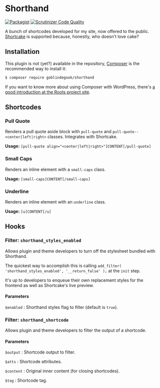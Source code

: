 # Shorthand

[![Packagist](https://img.shields.io/packagist/v/goblindegook/shorthand.svg)](https://packagist.org/packages/goblindegook/shorthand) [![Scrutinizer Code Quality](https://scrutinizer-ci.com/g/goblindegook/shorthand/badges/quality-score.png?b=master)](https://scrutinizer-ci.com/g/goblindegook/shorthand/?branch=master)

A bunch of shortcodes developed for my site, now offered to the public.  [Shortcake](https://github.com/fusioneng/Shortcake) is supported because, honestly, who doesn't love cake?

## Installation

This plugin is not (yet?) available in the repository, [Composer](https://getcomposer.org) is the recommended way to install it:

```bash
$ composer require goblindegook/shorthand
```

If you want to know more about using Composer with WordPress, there's [a good introduction at the Roots project site](https://roots.io/using-composer-with-wordpress/).

## Shortcodes

### Pull Quote

Renders a pull quote aside block with `pull-quote` and `pull-quote--<center|left|right>` classes.  Integrates with Shortcake.

**Usage:** `[pull-quote align="<center|left|right>"]CONTENT[/pull-quote]`

### Small Caps

Renders an inline element with a `small-caps` class.

**Usage:** `[small-caps]CONTENT[/small-caps]`

### Underline

Renders an inline element with an `underline` class.

**Usage:** `[u]CONTENT[/u]`

## Hooks

### Filter: `shorthand_styles_enabled`

Allows plugin and theme developers to turn off the stylesheet bundled with Shorthand.

The quickest way to accomplish this is calling `add_filter( 'shorthand_styles_enabled', '__return_false' );` at the `init` step.

It's up to developers to enqueue their own replacement styles for the frontend as well as Shortcake's live preview.

#### Parameters

`$enabled`
: Shorthand styles flag to filter (default is `true`).

### Filter: `shorthand_shortcode`

Allows plugin and theme developers to filter the output of a shortcode.

#### Parameters

`$output`
: Shortcode output to filter.

`$atts`
: Shortcode attributes.

`$content`
: Original inner content (for closing shortcodes).

`$tag`
: Shortcode tag.
